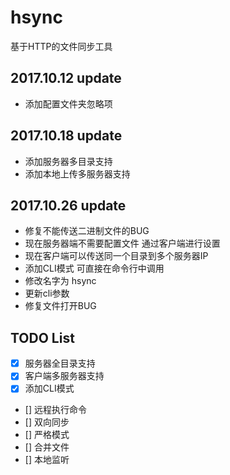 # hsync
基于HTTP的文件同步工具

## 2017.10.12 update

- 添加配置文件夹忽略项

## 2017.10.18 update

- 添加服务器多目录支持
- 添加本地上传多服务器支持

## 2017.10.26 update

- 修复不能传送二进制文件的BUG
- 现在服务器端不需要配置文件 通过客户端进行设置
- 现在客户端可以传送同一个目录到多个服务器IP
- 添加CLI模式 可直接在命令行中调用
- 修改名字为 hsync
- 更新cli参数
- 修复文件打开BUG

## TODO List

- [x] 服务器全目录支持
- [x] 客户端多服务器支持
- [x] 添加CLI模式
- [] 远程执行命令
- [] 双向同步
- [] 严格模式
- [] 合并文件
- [] 本地监听
